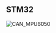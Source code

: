 ## STM32
![CAN_MPU6050](https://github.com/grzeniux/STM32/assets/125094104/c305a940-7459-4f92-9bdb-3b2f566c771e)

